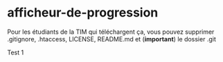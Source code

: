 # afficheur-de-progression

Pour les étudiants de la TIM qui téléchargent ça, vous pouvez supprimer .gitignore, .htaccess, LICENSE, README.md et (**important**) le dossier .git

Test 1